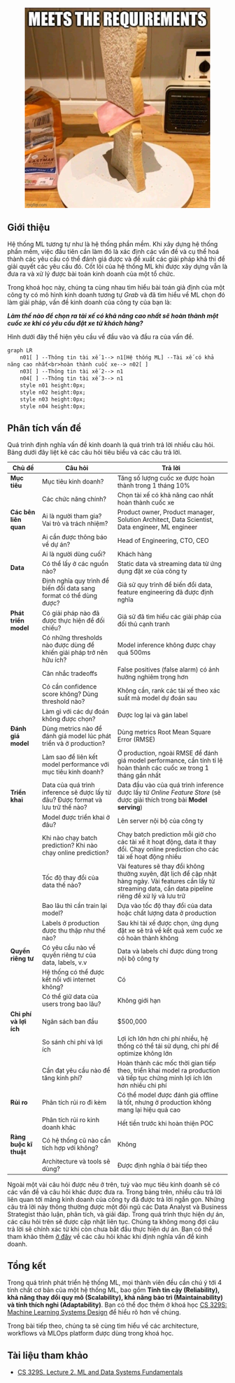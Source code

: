 <figure>
    <img src="../../assets/images/mlops-crash-course/tong-quan-he-thong/phan-tich-van-de/requirements.jpg" loading="lazy"/>
</figure>

## Giới thiệu

Hệ thống ML tương tự như là hệ thống phần mềm. Khi xây dựng hệ thống phần mềm, việc đầu tiên cần làm đó là xác định các vấn đề và cụ thể hoá thành các yêu cầu có thể đánh giá được và đề xuất các giải pháp khả thi để giải quyết các yêu cầu đó. Cốt lõi của hệ thống ML khi được xây dựng vẫn là đưa ra và xử lý được bài toán kinh doanh của một tổ chức.

Trong khoá học này, chúng ta cùng nhau tìm hiểu bài toán giả định của một công ty có mô hình kinh doanh tương tự _Grab_ và đã tìm hiểu về ML chọn đó làm giải pháp, vấn đề kinh doanh của công ty của bạn là:

**_Làm thế nào để chọn ra tài xế có khả năng cao nhất sẽ hoàn thành một cuốc xe khi có yêu cầu đặt xe từ khách hàng?_**

Hình dưới đây thể hiện yêu cầu về đầu vào và đầu ra của vấn đề.

```mermaid
graph LR
    n01[ ] --Thông tin tài xế 1--> n1[Hệ thống ML] --Tài xế có khả năng cao nhất<br>hoàn thành cuốc xe--> n02[ ]
    n03[ ] --Thông tin tài xế 2--> n1
    n04[ ] --Thông tin tài xế 3--> n1
    style n01 height:0px;
    style n02 height:0px;
    style n03 height:0px;
    style n04 height:0px;
```

## Phân tích vấn đề

Quá trình định nghĩa vấn đề kinh doanh là quá trình trả lời nhiều câu hỏi. Bảng dưới đây liệt kê các câu hỏi tiêu biểu và các câu trả lời.

| **Chủ đề**             | **Câu hỏi**                                                  | **Trả lời**                                                  |
| ---------------------- | ------------------------------------------------------------ | ------------------------------------------------------------ |
| **Mục tiêu**           | Mục tiêu kinh doanh?                                         | Tăng số lượng cuốc xe được hoàn thành trong 1 tháng 10%      |
|                        | Các chức năng chính?                                         | Chọn tài xế có khả năng cao nhất hoàn thành cuốc xe          |
| **Các bên liên quan**  | Ai là người tham gia? Vai trò và trách nhiệm?                | Product owner, Product manager, Solution Architect, Data Scientist, Data engineer, ML engineer |
|                        | Ai cần được thông báo về dự án?                              | Head of Engineering, CTO, CEO                                |
|                        | Ai là người dùng cuối?                                       | Khách hàng                                                   |
| **Data**               | Có thể lấy ở các nguồn nào?                                  | Static data và streaming data từ ứng dụng đặt xe của công ty |
|                        | Định nghĩa quy trình để biến đổi data sang format có thể dùng được? | Giả sử quy trình để biến đổi data, feature engineering đã được định nghĩa |
| **Phát triển model**   | Có giải pháp nào đã được thực hiện để đối chiếu?             | Giả sử đã tìm hiểu các giải pháp của đối thủ cạnh tranh      |
|                        | Có những thresholds nào được dùng để khiến giải pháp trở nên hữu ích? | Model inference không được chạy quá 500ms                    |
|                        | Cân nhắc tradeoffs                                           | False positives (false alarm) có ảnh hưởng nghiêm trọng hơn  |
|                        | Có cần confidence score không? Dùng threshold nào?           | Không cần, rank các tài xế theo xác suất mà model dự đoán sau |
|                        | Làm gì với các dự đoán không được chọn?                      | Được log lại và gán label                                    |
| **Đánh giá model**     | Dùng metrics nào để đánh giá model lúc phát triển và ở production? | Dùng metrics Root Mean Square Error (RMSE)                   |
|                        | Làm sao để liên kết model performance với mục tiêu kinh doanh? | Ở production, ngoài RMSE để đánh giá model performance, cần tính tỉ lệ hoàn thành các cuốc xe trong 1 tháng gần nhất |
| **Triển khai**         | Data của quá trình inference sẽ được lấy từ đâu? Được format và lưu trữ thế nào? | Data đầu vào của quá trình inference được lấy từ _Online Feature Store_ (sẽ được giải thích trong bài **Model serving**) |
|                        | Model được triển khai ở đâu?                                 | Lên server nội bộ của công ty                                |
|                        | Khi nào chạy batch prediction? Khi nào chạy online prediction? | Chạy batch prediction mỗi giờ cho các tài xế ít hoạt động, data ít thay đổi. Chạy online prediction cho các tài xế hoạt động nhiều |
|                        | Tốc độ thay đổi của data thế nào?                            | Vài features sẽ thay đổi không thường xuyên, đặt lịch để cập nhật hàng ngày. Vài features cần lấy từ streaming data, cần data pipeline riêng để xử lý và lưu trữ |
|                        | Bao lâu thì cần train lại model?                             | Dựa vào tốc độ thay đổi của data hoặc chất lượng data ở production |
|                        | Labels ở production được thu thập như thế nào?               | Sau khi tài xế được chọn, ứng dụng đặt xe sẽ trả về kết quả xem cuốc xe có hoàn thành không |
| **Quyền riêng tư**     | Có yêu cầu nào về quyền riêng tư của data, labels, v.v       | Data và labels chỉ được dùng trong nội bộ công ty            |
|                        | Hệ thống có thể được kết nối với internet không?             | Có                                                           |
|                        | Có thể giữ data của users trong bao lâu?                     | Không giới hạn                                               |
| **Chi phí và lợi ích** | Ngân sách ban đầu                                            | $500,000                                                     |
|                        | So sánh chi phí và lợi ích                                   | Lợi ích lớn hơn chi phí nhiều, hệ thống có thể tái sử dụng, chi phí để optimize không lớn |
|                        | Cần đạt yêu cầu nào để tăng kinh phí?                        | Hoàn thành các mốc thời gian tiếp theo, triển khai model ra production và tiếp tục chứng minh lợi ích lớn hơn nhiều chi phí |
| **Rủi ro**             | Phân tích rủi ro đi kèm                                      | Có thể model được đánh giá offline là tốt, nhưng ở production không mang lại hiệu quả cao |
|                        | Phân tích rủi ro kinh doanh khác                             | Hết tiền trước khi hoàn thiện POC                            |
| **Ràng buộc kĩ thuật** | Có hệ thống cũ nào cần tích hợp với không?                   | Không                                                        |
|                        | Architecture và tools sẽ dùng?                               | Được định nghĩa ở bài tiếp theo                              |

Ngoài một vài câu hỏi được nêu ở trên, tuỳ vào mục tiêu kinh doanh sẽ có các vấn đề và câu hỏi khác được đưa ra. Trong bảng trên, nhiều câu trả lời liên quan tới mảng kinh doanh của công ty đã được trả lời ngắn gọn. Những câu trả lời này thông thường được một đội ngũ các Data Analyst và Business Strategist thảo luận, phân tích, và giải đáp. Trong quá trình thực hiện dự án, các câu hỏi trên sẽ được cập nhật liên tục. Chúng ta không mong đợi câu trả lời sẽ chính xác từ khi còn chưa bắt đầu thực hiện dự án. Bạn có thể tham khảo thêm [ở đây](https://ml-ops.org/content/phase-zero) về các câu hỏi khác khi định nghĩa vấn đề kinh doanh.

## Tổng kết

Trong quá trình phát triển hệ thống ML, mọi thành viên đều cần chú ý tới 4 tính chất cơ bản của một hệ thống ML, bao gồm **Tính tin cậy (Reliability), khả năng thay đổi quy mô (Scalability), khả năng bảo trì (Maintainability) và tính thích nghi (Adaptability)**. Bạn có thể đọc thêm ở khoá học [CS 329S: Machine Learning Systems Design](https://docs.google.com/document/d/1C3dlLmFdYHJmACVkz99lSTUPF4XQbWb_Ah7mPE12Igo/edit#heading=h.f2r0clc6xjgx) để hiểu rõ hơn về chúng.

Trong bài tiếp theo, chúng ta sẽ cùng tìm hiểu về các architecture, workflows và MLOps platform được dùng trong khoá học.

## Tài liệu tham khảo

- [CS 329S. Lecture 2. ML and Data Systems Fundamentals](https://docs.google.com/document/d/10K3pYTNvreVy5hl2EqWf_LX3mMW4CQw1TdMrHplMu00/edit#heading=h.aix49dp857xj)
